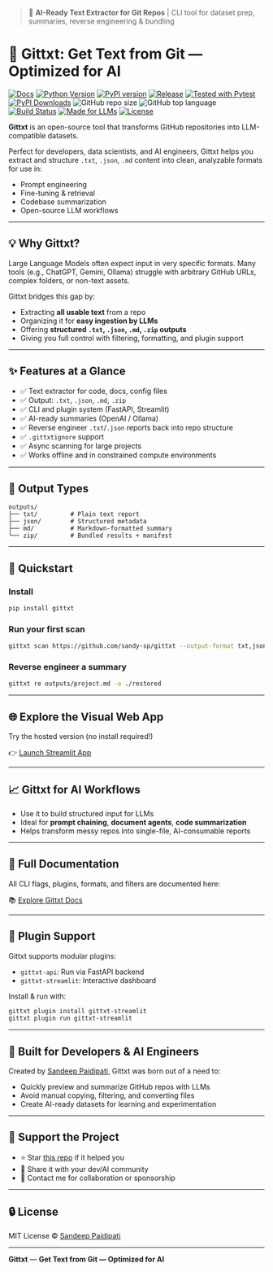 > 🚀 **AI-Ready Text Extractor for Git Repos** | CLI tool for dataset prep, summaries, reverse engineering & bundling

# 🚀 Gittxt: Get Text from Git — Optimized for AI

[![Docs](https://img.shields.io/badge/docs-online-blue?logo=mkdocs&labelColor=gray)](https://sandy-sp.github.io/gittxt/)
[![Python Version](https://img.shields.io/badge/python-≥3.9-blue)](pyproject.toml)
[![PyPI version](https://badge.fury.io/py/gittxt.svg)](https://pypi.org/project/gittxt/)
[![Release](https://img.shields.io/github/release/sandy-sp/gittxt.svg)](https://github.com/sandy-sp/gittxt/releases)
[![Tested with Pytest](https://img.shields.io/badge/tested%20with-pytest-9cf.svg)](https://docs.pytest.org/en/stable/)
[![PyPI Downloads](https://img.shields.io/pypi/dm/gittxt)](https://pypi.org/project/gittxt/)
![GitHub repo size](https://img.shields.io/github/repo-size/sandy-sp/gittxt)
![GitHub top language](https://img.shields.io/github/languages/top/sandy-sp/gittxt)
[![Build Status](https://github.com/sandy-sp/gittxt/actions/workflows/release.yml/badge.svg)](https://github.com/sandy-sp/gittxt/actions)
[![Made for LLMs](https://img.shields.io/badge/LLM%20ready-Yes-brightgreen)](https://github.com/sandy-sp/gittxt)
[![License](https://img.shields.io/badge/license-MIT-blue.svg)](LICENSE)

**Gittxt** is an open-source tool that transforms GitHub repositories into LLM-compatible datasets.

Perfect for developers, data scientists, and AI engineers, Gittxt helps you extract and structure `.txt`, `.json`, `.md` content into clean, analyzable formats for use in:
- Prompt engineering
- Fine-tuning & retrieval
- Codebase summarization
- Open-source LLM workflows

---

## 💡 Why Gittxt?
Large Language Models often expect input in very specific formats. Many tools (e.g., ChatGPT, Gemini, Ollama) struggle with arbitrary GitHub URLs, complex folders, or non-text assets.

Gittxt bridges this gap by:
- Extracting **all usable text** from a repo
- Organizing it for **easy ingestion by LLMs**
- Offering **structured `.txt`, `.json`, `.md`, `.zip` outputs**
- Giving you full control with filtering, formatting, and plugin support

---

## ✨ Features at a Glance
- ✅ Text extractor for code, docs, config files
- ✅ Output: `.txt`, `.json`, `.md`, `.zip`
- ✅ CLI and plugin system (FastAPI, Streamlit)
- ✅ AI-ready summaries (OpenAI / Ollama)
- ✅ Reverse engineer `.txt`/`.json` reports back into repo structure
- ✅ `.gittxtignore` support
- ✅ Async scanning for large projects
- ✅ Works offline and in constrained compute environments

---

## 📁 Output Types
```text
outputs/
├── txt/         # Plain text report
├── json/        # Structured metadata
├── md/          # Markdown-formatted summary
└── zip/         # Bundled results + manifest
```

---

## 🚀 Quickstart

### Install
```bash
pip install gittxt
```

### Run your first scan
```bash
gittxt scan https://github.com/sandy-sp/gittxt --output-format txt,json --lite --zip
```

### Reverse engineer a summary
```bash
gittxt re outputs/project.md -o ./restored
```

---

## 🌐 Explore the Visual Web App
Try the hosted version (no install required!)

👉 [Launch Streamlit App](https://gittxt.streamlit.app/)

---

## 📈 Gittxt for AI Workflows
- Use it to build structured input for LLMs
- Ideal for **prompt chaining**, **document agents**, **code summarization**
- Helps transform messy repos into single-file, AI-consumable reports

---

## 📖 Full Documentation
All CLI flags, plugins, formats, and filters are documented here:

📚 [Explore Gittxt Docs](https://sandy-sp.github.io/gittxt/)

---

## 🔧 Plugin Support
Gittxt supports modular plugins:

- `gittxt-api`: Run via FastAPI backend
- `gittxt-streamlit`: Interactive dashboard

Install & run with:
```bash
gittxt plugin install gittxt-streamlit
gittxt plugin run gittxt-streamlit
```

---

## 🧠 Built for Developers & AI Engineers
Created by [Sandeep Paidipati](https://www.linkedin.com/in/sandeep-paidipati), Gittxt was born out of a need to:
- Quickly preview and summarize GitHub repos with LLMs
- Avoid manual copying, filtering, and converting files
- Create AI-ready datasets for learning and experimentation

---

## 🙏 Support the Project
- ⭐️ Star [this repo](https://github.com/sandy-sp/gittxt) if it helped you
- 🧵 Share it with your dev/AI community
- 🤝 Contact me for collaboration or sponsorship

---

## 🔒 License
MIT License © [Sandeep Paidipati](https://github.com/sandy-sp)

---

**Gittxt** — **Get Text from Git — Optimized for AI**

